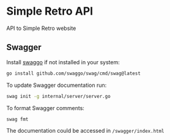 # Simple Retro API

API to Simple Retro website

## Swagger

Install [swaggo](https://github.com/swaggo/swag) if not installed in your system:

```bash
go install github.com/swaggo/swag/cmd/swag@latest
```

To update Swagger documentation run:
```bash
swag init -g internal/server/server.go
```

To format Swagger comments:
```bash
swag fmt
```

The documentation could be accessed in `/swagger/index.html`
